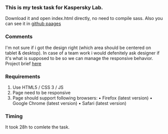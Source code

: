 ### This is my tesk task for Kaspersky Lab.

Download it and open index.html directly, no need to compile sass. 
Also you can see it in [github paages](https://ksuushkin.github.io/voinova-test-for-kaspersky/)

### Comments
I'm not sure if i got the design right (which area should be centered on tablet & desktop).
In case of a team work i would defenitely ask designer if it's what is supposed to be so we can manage the responsive behavior.
Project brief [here](https://www.figma.com/file/UfGY8zDSGujvBNZqtBNnPa/Project-brief-v4?node-id=1964%3A742)
### Requirements 
1.	Use HTML5 / CSS 3 / JS 
2.	Page need to be responsive 
3.	Page should support following browsers: 
•	Firefox (latest version) 
•	Google Chrome (latest version)
•	Safari (latest version) 

### Timing
It took 28h to comlete the task. 
